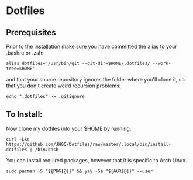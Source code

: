 # Dotfiles

## Prerequisites
Prior to the installation make sure you have committed the alias to your .bashrc or .zsh:

```alias dotfiles='/usr/bin/git --git-dir=$HOME/.dotfiles/ --work-tree=$HOME'```

and that your source repository ignores the folder where you'll clone it, so that you don't create weird recursion problems:

```echo ".dotfiles" >> .gitignore```

## To Install:
Now clone my dotfiles into your $HOME by running:

```curl -Lks https://github.com/JH05/Dotfiles/raw/master/.local/bin/install-dotfiles | /bin/bash```

You can install required packages, however that it is specific to Arch Linux.

```curl -Lks https://github.com/JH05/Dotfiles/raw/master/.local/bin/install-packages | /bin/bash 
sudo pacman -S "${PKG[@]}" && yay -Sa "${AUR[@]}" --user
```
